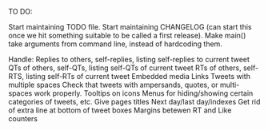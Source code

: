 TO DO:

Start maintaining TODO file.
Start maintaining CHANGELOG (can start this once we hit something suitable to be called a first release).
Make main() take arguments from command line, instead of hardcoding them.

Handle:
Replies to others, self-replies, listing self-replies to current tweet
QTs of others, self-QTs, listing self-QTs of current tweet
RTs of others, self-RTS, listing self-RTs of current tweet
Embedded media
Links
Tweets with multiple spaces
Check that tweets with ampersands, quotes, or multi-spaces work properly.
Tooltips on icons
Menus for hiding/showing certain categories of tweets, etc.
Give pages titles
Next day/last day/indexes
Get rid of extra line at bottom of tweet boxes
Margins betewen RT and Like counters